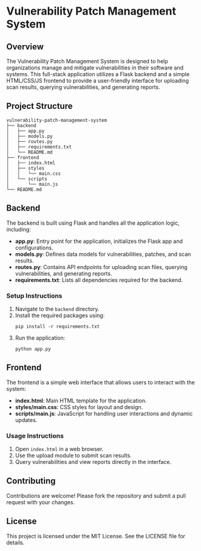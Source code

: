 # Vulnerability Patch Management System

## Overview
The Vulnerability Patch Management System is designed to help organizations manage and mitigate vulnerabilities in their software and systems. This full-stack application utilizes a Flask backend and a simple HTML/CSS/JS frontend to provide a user-friendly interface for uploading scan results, querying vulnerabilities, and generating reports.

## Project Structure
```
vulnerability-patch-management-system
├── backend
│   ├── app.py
│   ├── models.py
│   ├── routes.py
│   ├── requirements.txt
│   └── README.md
├── frontend
│   ├── index.html
│   ├── styles
│   │   └── main.css
│   └── scripts
│       └── main.js
└── README.md
```

## Backend
The backend is built using Flask and handles all the application logic, including:
- **app.py**: Entry point for the application, initializes the Flask app and configurations.
- **models.py**: Defines data models for vulnerabilities, patches, and scan results.
- **routes.py**: Contains API endpoints for uploading scan files, querying vulnerabilities, and generating reports.
- **requirements.txt**: Lists all dependencies required for the backend.

### Setup Instructions
1. Navigate to the `backend` directory.
2. Install the required packages using:
   ```
   pip install -r requirements.txt
   ```
3. Run the application:
   ```
   python app.py
   ```

## Frontend
The frontend is a simple web interface that allows users to interact with the system:
- **index.html**: Main HTML template for the application.
- **styles/main.css**: CSS styles for layout and design.
- **scripts/main.js**: JavaScript for handling user interactions and dynamic updates.

### Usage Instructions
1. Open `index.html` in a web browser.
2. Use the upload module to submit scan results.
3. Query vulnerabilities and view reports directly in the interface.

## Contributing
Contributions are welcome! Please fork the repository and submit a pull request with your changes.

## License
This project is licensed under the MIT License. See the LICENSE file for details.